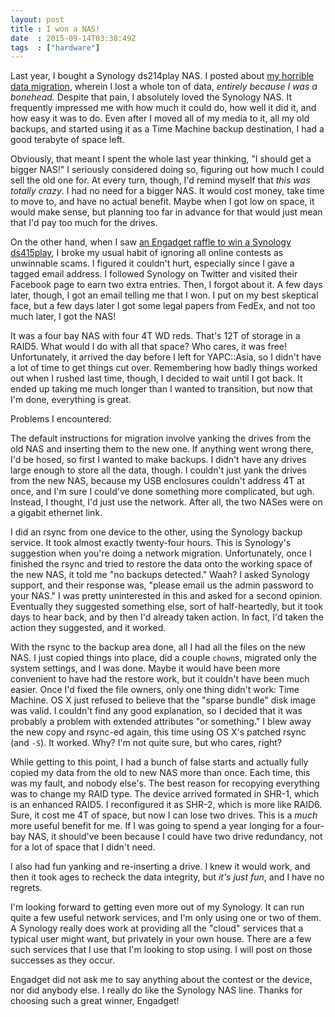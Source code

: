 ```yaml
---
layout: post
title : I won a NAS!
date  : 2015-09-14T03:38:49Z
tags  : ["hardware"]
---
```

Last year, I bought a Synology ds214play NAS.  I posted about [my horrible data
migration](http://rjbs.manxome.org/rubric/entry/2052), wherein I lost a whole
ton of data, *entirely because I was a bonehead.*  Despite that pain, I
absolutely loved the Synology NAS.  It frequently impressed me with how much it
could do, how well it did it, and how easy it was to do.  Even after I moved
all of my media to it, all my old backups, and started using it as a Time
Machine backup destination, I had a good terabyte of space left.

Obviously, that meant I spent the whole last year thinking, "I should get a
bigger NAS!"  I seriously considered doing so, figuring out how much I could
sell the old one for.  At every turn, though, I'd remind myself that *this was
totally crazy*.  I had no need for a bigger NAS.  It would cost money, take
time to move to, and have no actual benefit.  Maybe when I got low on space, it
would make sense, but planning too far in advance for that would just mean that
I'd pay too much for the drives.

On the other hand, when I saw [an Engadget raffle to win a Synology
ds415play](http://www.engadget.com/2015/08/06/win-a-synology-diskstation-ds415play/),
I broke my usual habit of ignoring all online contests as unwinnable scams.  I
figured it couldn't hurt, especially since I gave a tagged email address.  I
followed Synology on Twitter and visited their Facebook page to earn two extra
entries.  Then, I forgot about it.  A few days later, though, I got an email
telling me that I won.  I put on my best skeptical face, but a few days later I
got some legal papers from FedEx, and not too much later, I got the NAS!

It was a four bay NAS with four 4T WD reds.  That's 12T of storage in a RAID5.
What would I do with all that space?  Who cares, it was free!  Unfortunately,
it arrived the day before I left for YAPC::Asia, so I didn't have a lot of time
to get things cut over.  Remembering how badly things worked out when I rushed
last time, though, I decided to wait until I got back.  It ended up taking me
much longer than I wanted to transition, but now that I'm done, everything is
great.

Problems I encountered:

The default instructions for migration involve yanking the drives from the old
NAS and inserting them to the new one.  If anything went wrong there, I'd be
hosed, so first I wanted to make backups.  I didn't have any drives large
enough to store all the data, though.  I couldn't just yank the drives from the
new NAS, because my USB enclosures couldn't address 4T at once, and I'm sure I
could've done something more complicated, but ugh.  Instead, I thought, I'd
just use the network.  After all, the two NASes were on a gigabit ethernet
link.

I did an rsync from one device to the other, using the Synology backup service.
It took almost exactly twenty-four hours.  This is Synology's suggestion when
you're doing a network migration.  Unfortunately, once I finished the rsync and
tried to restore the data onto the working space of the new NAS, it told me "no
backups detected."  Waah?  I asked Synology support, and their response was,
"please email us the admin password to your NAS."  I was pretty uninterested in
this and asked for a second opinion.  Eventually they suggested something else,
sort of half-heartedly, but it took days to hear back, and by then I'd already
taken action.  In fact, I'd taken the action they suggested, and it worked.

With the rsync to the backup area done, all I had all the files on the new NAS.
I just copied things into place, did a couple `chown`s, migrated only the
system settings, and I was done.  Maybe it would have been more convenient to
have had the restore work, but it couldn't have been much easier.  Once I'd
fixed the file owners, only one thing didn't work:  Time Machine.  OS X just
refused to believe that the "sparse bundle" disk image was valid.  I couldn't
find any good explanation, so I decided that it was probably a problem with
extended attributes "or something."  I blew away the new copy and rsync-ed
again, this time using OS X's patched rsync (and `-S`).  It worked.  Why?  I'm
not quite sure, but who cares, right?

While getting to this point, I had a bunch of false starts and actually fully
copied my data from the old to new NAS more than once.  Each time, this was my
fault, and nobody else's.  The best reason for recopying everything was to
change my RAID type.  The device arrived formated in SHR-1, which is an
enhanced RAID5.  I reconfigured it as SHR-2, which is more like RAID6.  Sure,
it cost me 4T of space, but now I can lose two drives.  This is a *much* more
useful benefit for me.  If I was going to spend a year longing for a four-bay
NAS, it should've been because I could have two drive redundancy, not for a
lot of space that I didn't need.

I also had fun yanking and re-inserting a drive.  I knew it would work, and
then it took ages to recheck the data integrity, but *it's just fun*, and I
have no regrets.

I'm looking forward to getting even more out of my Synology.  It can run quite
a few useful network services, and I'm only using one or two of them.  A
Synology really does work at providing all the "cloud" services that a typical
user might want, but privately in your own house.  There are a few such
services that I use that I'm looking to stop using.  I will post on those
successes as they occur.

Engadget did not ask me to say anything about the contest or the device, nor
did anybody else.  I really do like the Synology NAS line.  Thanks for choosing
such a great winner, Engadget!

